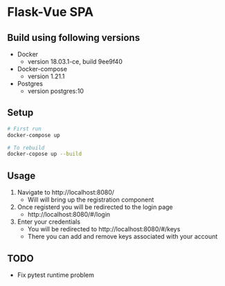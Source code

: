 # Flask-Vue SPA

## Build using following versions
+ Docker
    + version 18.03.1-ce, build 9ee9f40
+ Docker-compose
    + version 1.21.1
+ Postgres
    + version postgres:10
## Setup
``` bash
# First run
docker-compose up

# To rebuild
docker-copose up --build

```

## Usage
1. Navigate to http://localhost:8080/
    + Will will bring up the registration component
2. Once registerd you will be redirected to the login page
    + http://localhost:8080/#/login
3. Enter your credentials
    + You will be redirected to http://localhost:8080/#/keys
    + There you can add and remove keys associated with your account
## TODO
+ Fix pytest runtime problem
